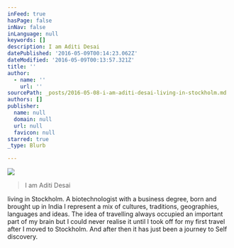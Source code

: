 ```yaml
---
inFeed: true
hasPage: false
inNav: false
inLanguage: null
keywords: []
description: I am Aditi Desai
datePublished: '2016-05-09T00:14:23.062Z'
dateModified: '2016-05-09T00:13:57.321Z'
title: ''
author:
  - name: ''
    url: ''
sourcePath: _posts/2016-05-08-i-am-aditi-desai-living-in-stockholm.md
authors: []
publisher:
  name: null
  domain: null
  url: null
  favicon: null
starred: true
_type: Blurb

---
```

![](https://the-grid-user-content.s3-us-west-2.amazonaws.com/03737a4b-19da-4538-bde9-976bb662ff9a.jpg)

> I am Aditi Desai

living in Stockholm. A biotechnologist with a business degree, born and brought up in India I represent a mix of cultures, traditions, geographies, languages and ideas. The idea of travelling always occupied an important part of my brain but I could never realise it until I took off for my first travel after I moved to Stockholm. And after then it has just been a journey to Self discovery.